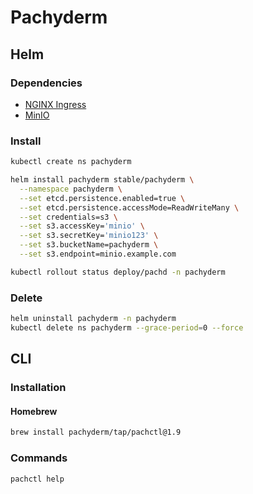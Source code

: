 # Pachyderm

## Helm

### Dependencies

- [NGINX Ingress](/nginx-ingress.md)
- [MinIO](/minio.md)

### Install

```sh
kubectl create ns pachyderm
```

```sh
helm install pachyderm stable/pachyderm \
  --namespace pachyderm \
  --set etcd.persistence.enabled=true \
  --set etcd.persistence.accessMode=ReadWriteMany \
  --set credentials=s3 \
  --set s3.accessKey='minio' \
  --set s3.secretKey='minio123' \
  --set s3.bucketName=pachyderm \
  --set s3.endpoint=minio.example.com
```

```sh
kubectl rollout status deploy/pachd -n pachyderm
```

### Delete

```sh
helm uninstall pachyderm -n pachyderm
kubectl delete ns pachyderm --grace-period=0 --force
```

## CLI

### Installation

#### Homebrew

```sh
brew install pachyderm/tap/pachctl@1.9
```

### Commands

```sh
pachctl help
```
